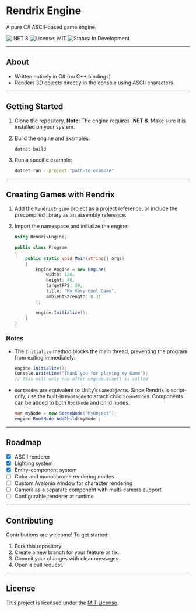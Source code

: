 # Rendrix Engine

A pure C# ASCII-based game engine.

![.NET 8](https://img.shields.io/badge/.NET-8-blue.svg)
![License: MIT](https://img.shields.io/badge/License-MIT-green.svg)
![Status: In Development](https://img.shields.io/badge/Status-In%20Development-yellow.svg)

---

## About

* Written entirely in C# (no C++ bindings).
* Renders 3D objects directly in the console using ASCII characters.

---

## Getting Started

1. Clone the repository.
   **Note:** The engine requires **.NET 8**. Make sure it is installed on your system.

2. Build the engine and examples:

   ```bash
   dotnet build
   ```

3. Run a specific example:

   ```bash
   dotnet run --project "path-to-example"
   ```

---

## Creating Games with Rendrix

1. Add the `RendrixEngine` project as a project reference, or include the precompiled library as an assembly reference.
2. Import the namespace and initialize the engine:

   ```csharp
   using RendrixEngine;

   public class Program
   {
       public static void Main(string[] args)
       {
           Engine engine = new Engine(
               width: 120,
               height: 40,
               targetFPS: 30,
               title: "My Very Cool Game",
               ambientStrength: 0.3f
           );

           engine.Initialize();
       }
   }
   ```

### Notes

* The `Initialize` method blocks the main thread, preventing the program from exiting immediately:

  ```csharp
  engine.Initialize();
  Console.WriteLine("Thank you for playing my Game"); 
  // This will only run after engine.Stop() is called
  ```

* `RootNodes` are equivalent to Unity’s `GameObject`s.
  Since Rendrix is script-only, use the built-in `RootNode` to attach child `SceneNode`s.
  Components can be added to both `RootNode` and child nodes.

  ```csharp
  var myNode = new SceneNode("MyObject");
  engine.RootNode.AddChild(myNode);
  ```

---

## Roadmap

* [x] ASCII renderer
* [x] Lighting system
* [x] Entity-component system
* [ ] Color and monochrome rendering modes
* [ ] Custom Avalonia window for character rendering
* [ ] Camera as a separate component with multi-camera support
* [ ] Configurable renderer at runtime

---

## Contributing

Contributions are welcome! To get started:

1. Fork this repository.
2. Create a new branch for your feature or fix.
3. Commit your changes with clear messages.
4. Open a pull request.

---

## License

This project is licensed under the [MIT License](LICENSE).